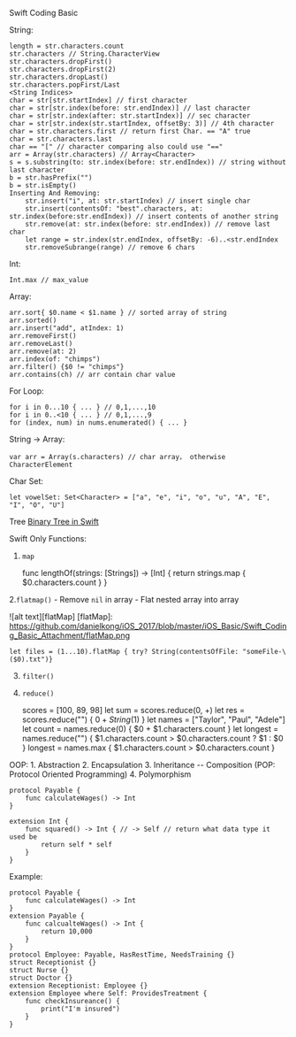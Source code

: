 Swift Coding Basic 

String:

	length = str.characters.count
    str.characters // String.CharacterView
    str.characters.dropFirst()
    str.characters.dropFirst(2)
    str.characters.dropLast()
    str.characters.popFirst/Last
	<String Indices>
	char = str[str.startIndex] // first character
	char = str[str.index(before: str.endIndex)] // last character
	char = str[str.index(after: str.startIndex)] // sec character
	char = str[str.index(str.startIndex, offsetBy: 3)] // 4th character
    char = str.characters.first // return first Char. == "A" true
    char = str.characters.last 
    char == "[" // character comparing also could use "=="
    arr = Array(str.characters) // Array<Character>
    s = s.substring(to: str.index(before: str.endIndex)) // string without last character
    b = str.hasPrefix("")
    b = str.isEmpty()
    Inserting And Removing:
        str.insert("i", at: str.startIndex) // insert single char
        str.insert(contentsOf: "best".characters, at: str.index(before:str.endIndex)) // insert contents of another string
        str.remove(at: str.index(before: str.endIndex)) // remove last char
        let range = str.index(str.endIndex, offsetBy: -6)..<str.endIndex
        str.removeSubrange(range) // remove 6 chars

Int:

    Int.max // max_value

Array:

    arr.sort{ $0.name < $1.name } // sorted array of string 
    arr.sorted()
    arr.insert("add", atIndex: 1)
    arr.removeFirst()
    arr.removeLast()
    arr.remove(at: 2)
    arr.index(of: "chimps")
    arr.filter() {$0 != "chimps"}
    arr.contains(ch) // arr contain char value

For Loop:

    for i in 0...10 { ... } // 0,1,...,10
    for i in 0..<10 { ... } // 0,1,...,9
    for (index, num) in nums.enumerated() { ... }

String -> Array:
    
    var arr = Array(s.characters) // char array， otherwise CharacterElement


Char Set: 

    let vowelSet: Set<Character> = ["a", "e", "i", "o", "u", "A", "E", "I", "O", "U"]

Tree
[Binary Tree in Swift](http://lincode.github.io/LeetCode-Binary-Tree)

Swift Only Functions:
1. `map`

    func lengthOf(strings: [Strings]) -> [Int] {
        return strings.map { $0.characters.count }
    } 

2.`flatmap()`
    - Remove `nil` in array
    - Flat nested array into array

![alt text][flatMap]
[flatMap]: https://github.com/danielkong/iOS_2017/blob/master/iOS_Basic/Swift_Coding_Basic_Attachment/flatMap.png

    let files = (1...10).flatMap { try? String(contentsOfFile: "someFile-\($0).txt")}

3. `filter()`
4. `reduce()`
    
    scores = [100, 89, 98]
    let sum = scores.reduce(0, +)
    let res = scores.reduce("") { $0 + String($1) }
    let names = ["Taylor", "Paul", "Adele"]
    let count = names.reduce(0) { $0 + $1.characters.count }
    let longest = names.reduce("") { $1.characters.count > $0.characters.count ? $1 : $0 }
    longest = names.max { $1.characters.count > $0.characters.count }

OOP:
    1. Abstraction
    2. Encapsulation
    3. Inheritance -- Composition (POP: Protocol Oriented Programming)
    4. Polymorphism

    protocol Payable {
        func calculateWages() -> Int
    }

    extension Int {
        func squared() -> Int { // -> Self // return what data type it used be
            return self * self
        }
    }

Example:
    
    protocol Payable {
        func calculateWages() -> Int
    }
    extension Payable {
        func calcualteWages() -> Int {
            return 10,000
        }
    }
    protocol Employee: Payable, HasRestTime, NeedsTraining {}
    struct Receptionist {}
    struct Nurse {}
    struct Doctor {}
    extension Receptionist: Employee {}
    extension Employee where Self: ProvidesTreatment {
        func checkInsureance() {
            print("I'm insured")
        }
    }




